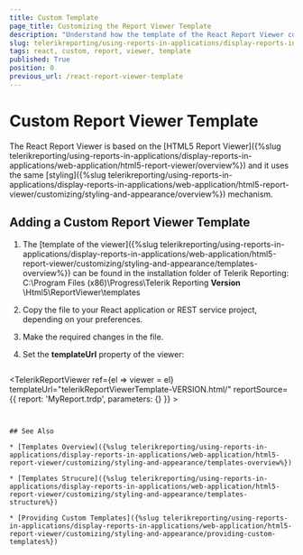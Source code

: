 ```yaml
---
title: Custom Template
page_title: Customizing the Report Viewer Template
description: "Understand how the template of the React Report Viewer component works and learn how to customize it with the provided steps and sample code snippet."
slug: telerikreporting/using-reports-in-applications/display-reports-in-applications/web-application/react-report-viewer/customizing/custom-report-viewer-template
tags: react, custom, report, viewer, template
published: True
position: 0
previous_url: /react-report-viewer-template
---
```


# Custom Report Viewer Template
The React Report Viewer is based on the [HTML5 Report Viewer]({%slug telerikreporting/using-reports-in-applications/display-reports-in-applications/web-application/html5-report-viewer/overview%}) and it uses the same [styling]({%slug telerikreporting/using-reports-in-applications/display-reports-in-applications/web-application/html5-report-viewer/customizing/styling-and-appearance/overview%}) mechanism.

## Adding a Custom Report Viewer Template

1. The [template of the viewer]({%slug telerikreporting/using-reports-in-applications/display-reports-in-applications/web-application/html5-report-viewer/customizing/styling-and-appearance/templates-overview%}) can be found in the installation folder of Telerik Reporting:
C:\Program Files (x86)\Progress\Telerik Reporting **Version** \Html5\ReportViewer\templates

1. Copy the file to your React application or REST service project, depending on your preferences.

1. Make the required changes in the file.

1. Set the **templateUrl** property of the viewer:

	````JavaScript
<TelerikReportViewer
		ref={el => viewer = el}
		templateUrl="telerikReportViewerTemplate-VERSION.html/"
		reportSource={{
			report: 'MyReport.trdp',
			parameters: {}
		}}
		>
````


## See Also

* [Templates Overview]({%slug telerikreporting/using-reports-in-applications/display-reports-in-applications/web-application/html5-report-viewer/customizing/styling-and-appearance/templates-overview%})

* [Templates Strucure]({%slug telerikreporting/using-reports-in-applications/display-reports-in-applications/web-application/html5-report-viewer/customizing/styling-and-appearance/templates-structure%})

* [Providing Custom Templates]({%slug telerikreporting/using-reports-in-applications/display-reports-in-applications/web-application/html5-report-viewer/customizing/styling-and-appearance/providing-custom-templates%})
